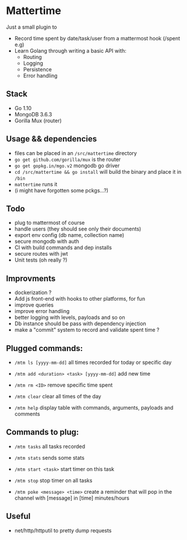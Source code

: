 # Mattertime

Just a small plugin to

 - Record time spent by date/task/user from a mattermost hook (/spent e.g)
 - Learn Golang through writing a basic API with:
	 - Routing
	 - Logging
	 - Persistence
	 - Error handling

## Stack

 - Go 1.10
 - MongoDB 3.6.3
 - Gorilla Mux (router)

## Usage && dependencies

- files can be placed in an `/src/mattertime` directory
- `go get github.com/gorilla/mux` is the router
- `go get gopkg.in/mgo.v2` mongodb go driver
- `cd /src/mattertime && go install` will build the binary and place it in `/bin`
- `mattertime` runs it
- (i might have forgotten some pckgs...?)

## Todo

- plug to mattermost of course
- handle users (they should see only their documents)
- export env config (db name, collection name)
- secure mongodb with auth
- CI with build commands and dep installs
- secure routes with jwt
- Unit tests (oh really ?)

## Improvments

- dockerization ?
- Add js front-end with hooks to other platforms, for fun
- improve queries
- improve error handling
- better logging with levels, payloads and so on
- Db instance should be pass with dependency injection
- make a "commit" system to record and validate spent time ?

## Plugged commands: 

- `/mtm ls [yyyy-mm-dd]`
	all times recorded for today or specific day

- `/mtm add <duration> <task> [yyyy-mm-dd]`
	add new time

- `/mtm rm <ID>`
	remove specific time spent

- `/mtm clear`
	clear all times of the day

- `/mtm help`
	display table with commands, arguments, payloads and comments

## Commands to plug: 

- `/mtm tasks`
	all tasks recorded

- `/mtm stats`
	sends some stats

- `/mtm start <task>`
	start timer on this task

- `/mtm stop`
	stop timer on all tasks

- `/mtm poke <message> <time>`
	create a reminder that will pop in the channel with [message] in [time] minutes/hours

## Useful

- net/http/httputil to pretty dump requests